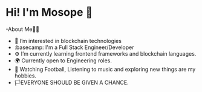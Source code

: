 # Hi! I'm Mosope :man:
-About Me:man_technologist:

- 👀 I’m interested in blockchain technologies
- :basecamp: I'm a Full Stack Engineer/Developer
- :gear: I’m currently learning frontend frameworks and blockchain languages. 
- :earth_africa: Currently open to Engineering roles.
- :8ball: Watching Football, Listening to music and exploring new things are my hobbies.
- :white_flag:EVERYONE SHOULD BE GIVEN A CHANCE.



<!---
sopesamuel/sopesamuel is a ✨ special ✨ repository because its `README.md` (this file) appears on your GitHub profile.
You can click the Preview link to take a look at your changes.
--->
